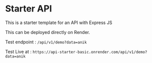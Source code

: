 ﻿# Starter API
 This is a starter template for an API with Express JS    

 This can be deployed directly on Render.    

 Test endpoint : `/api/v1/demo?data=anik`   
 
 Test Live at : `https://api-starter-basic.onrender.com/api/v1/demo?data=anik`   

 
